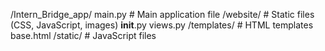 /Intern_Bridge_app/
    main.py               # Main application file
    /website/             # Static files (CSS, JavaScript, images)
        __init__.py
        views.py
        /templates/       # HTML templates
            base.html
        /static/          # JavaScript files
